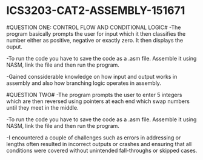 # ICS3203-CAT2-ASSEMBLY-151671
#QUESTION ONE: CONTROL FLOW AND CONDITIONAL LOGIC#
-The program basically prompts the user for input which it then classifies the number either as positive, negative or exactly zero. It then displays the ouput.

-To run the code you have to save the code as a .asm file. Assemble it using NASM, link the file and then run the program.

-Gained conssiderable knowledge on how input and output works in assembly and also how branching logic operates in assembly.

#QUESTION TWO#
-The program prompts the user to enter 5 integers which are then reversed using pointers at each end which swap numbers until they meet in the middle.

-To run the code you have to save the code as a .asm file. Assemble it using NASM, link the file and then run the program.

-I encountered a couple of challenges such as errors in addressing or lengths often resulted in incorrect outputs or crashes and ensuring that all conditions were covered without unintended fall-throughs or skipped cases.




























